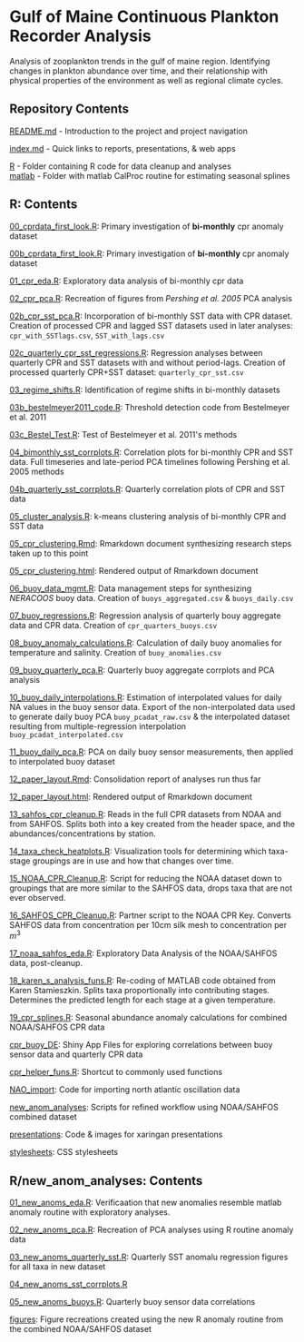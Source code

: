 # Gulf of Maine Continuous Plankton Recorder Analysis

Analysis of zooplankton trends in the gulf of maine region. Identifying changes in plankton abundance over time, and their relationship with physical properties of the environment as well as regional climate cycles.

## Repository Contents

[README.md](https://github.com/adamkemberling/continuous_plankton_recorder/blob/master/README.md) - Introduction to the project and project navigation   
 
[index.md](https://github.com/adamkemberling/continuous_plankton_recorder/blob/master/index.md) - Quick links to reports, presentations, & web apps   
 
[R](https://github.com/adamkemberling/continuous_plankton_recorder/tree/master/R) - Folder containing R code for data cleanup and analyses   
[matlab](https://github.com/adamkemberling/continuous_plankton_recorder/tree/master/matlab) - Folder with matlab CalProc routine for estimating seasonal splines
 
 
## R: Contents
[00_cprdata_first_look.R](https://github.com/adamkemberling/continuous_plankton_recorder/blob/master/R/00_cprdata_first_look.R): Primary investigation of **bi-monthly** cpr anomaly dataset   
 
[00b_cprdata_first_look.R](https://github.com/adamkemberling/continuous_plankton_recorder/blob/master/R/00b_cprdata_first_look.R): Primary investigation of **bi-monthly** cpr anomaly dataset   
 
[01_cpr_eda.R](https://github.com/adamkemberling/continuous_plankton_recorder/blob/master/R/01_cpr_eda.R): Exploratory data analysis of bi-monthly cpr data   
 
[02_cpr_pca.R](https://github.com/adamkemberling/continuous_plankton_recorder/blob/master/R/02_cpr_PCA.R): Recreation of figures from *Pershing et al. 2005* PCA analysis   
 
[02b_cpr_sst_pca.R](https://github.com/adamkemberling/continuous_plankton_recorder/blob/master/R/02b_cpr_sst_pca.R): Incorporation of bi-monthly SST data with CPR dataset. Creation of processed CPR and lagged SST datasets used in later analyses: `cpr_with_SSTlags.csv`, `SST_with_lags.csv`     
 
[02c_quarterly_cpr_sst_regressions.R](https://github.com/adamkemberling/continuous_plankton_recorder/blob/master/R/02c_quarterly_cpr_sst_regressions.R): Regression analyses between quarterly CPR and SST datasets with and without period-lags. Creation of processed quarterly CPR+SST dataset: `quarterly_cpr_sst.csv`   
 
[03_regime_shifts.R](https://github.com/adamkemberling/continuous_plankton_recorder/blob/master/R/03_regime_shifts.R): Identification of regime shifts in bi-monthly datasets   
 
[03b_bestelmeyer2011_code.R](https://github.com/adamkemberling/continuous_plankton_recorder/blob/master/R/03b_bestelmeyer2011_code.R): Threshold detection code from Bestelmeyer et al. 2011   
 
[03c_Bestel_Test.R](https://github.com/adamkemberling/continuous_plankton_recorder/blob/master/R/03c_Bestel_Test.R): Test of Bestelmeyer et al. 2011's methods   
 
[04_bimonthly_sst_corrplots.R](https://github.com/adamkemberling/continuous_plankton_recorder/blob/master/R/04_bimonthly_sst_corrplots.R): Correlation plots for bi-monthly CPR and SST data. Full timeseries and late-period PCA timelines following Pershing et al. 2005 methods   
 
[04b_quarterly_sst_corrplots.R](https://github.com/adamkemberling/continuous_plankton_recorder/blob/master/R/04b_quarterly_sst_corrplots.R): Quarterly correlation plots of CPR and SST data   
 
[05_cluster_analysis.R](https://github.com/adamkemberling/continuous_plankton_recorder/blob/master/R/05_cluster_analysis.R): k-means clustering analysis of bi-monthly CPR and SST data   
 
[05_cpr_clustering.Rmd](https://github.com/adamkemberling/continuous_plankton_recorder/blob/master/R/05_cpr_clustering.Rmd): Rmarkdown document synthesizing research steps taken up to this point   
 
[05_cpr_clustering.html](https://adamkemberling.github.io/continuous_plankton_recorder/R/05_cpr_clustering.html): Rendered output of Rmarkdown document   
 
[06_buoy_data_mgmt.R](https://github.com/adamkemberling/continuous_plankton_recorder/blob/master/R/06_buoy_data_mgmt.R): Data management steps for synthesizing *NERACOOS* buoy data. Creation of `buoys_aggregated.csv` & `buoys_daily.csv`   
 
[07_buoy_regressions.R](https://github.com/adamkemberling/continuous_plankton_recorder/blob/master/R/07_buoy_regressions.R): Regression analysis of quarterly bouy aggregate data and CPR data. Creation of `cpr_quarters_buoys.csv`      
 
[08_buoy_anomaly_calculations.R](https://github.com/adamkemberling/continuous_plankton_recorder/commit/1a8410716575429d7e5be300ae3904c3afed734c): Calculation of daily buoy anomalies for temperature and salinity. Creation of `buoy_anomalies.csv`   
 
[09_buoy_quarterly_pca.R](https://github.com/adamkemberling/continuous_plankton_recorder/blob/master/R/09_Buoy_quarterly_PCA.R): Quarterly buoy aggregate corrplots and PCA analysis   
 
[10_buoy_daily_interpolations.R](https://github.com/adamkemberling/continuous_plankton_recorder/blob/master/R/10_buoy_daily_interpolations.R): Estimation of interpolated values for daily NA values in the buoy sensor data. Export of the non-interpolated data used to generate daily buoy PCA `buoy_pcadat_raw.csv` & the interpolated dataset resulting from multiple-regression interpolation `buoy_pcadat_interpolated.csv`   
 
[11_buoy_daily_pca.R](https://github.com/adamkemberling/continuous_plankton_recorder/blob/master/R/11_buoy_daily_PCA.R): PCA on daily buoy sensor measurements, then applied to interpolated buoy dataset   
 
[12_paper_layout.Rmd](https://github.com/adamkemberling/continuous_plankton_recorder/blob/master/R/12_paper_layout.Rmd): Consolidation report of analyses run thus far   
 
[12_paper_layout.html](https://adamkemberling.github.io/continuous_plankton_recorder/R/12_paper_layout.html): Rendered output of Rmarkdown document   

[13_sahfos_cpr_cleanup.R](https://github.com/adamkemberling/continuous_plankton_recorder/blob/master/R/13_sahfos_cpr_cleanup.R): Reads in the full CPR datasets from NOAA and from SAHFOS. Splits both into a key created from the header space, and the abundances/concentrations by station.  

[14_taxa_check_heatplots.R](https://github.com/adamkemberling/continuous_plankton_recorder/blob/master/R/14_taxa_check_heatplots.R): Visualization tools for determining which taxa-stage groupings are in use and how that changes over time.   

[15_NOAA_CPR_Cleanup.R](https://github.com/adamkemberling/continuous_plankton_recorder/blob/master/R/15_NOAA_CPR_Cleanup.R): Script for reducing the NOAA dataset down to groupings that are more similar to the SAHFOS data, drops taxa that are not ever observed.   

[16_SAHFOS_CPR_Cleanup.R](https://github.com/adamkemberling/continuous_plankton_recorder/blob/master/R/16_SAHFOS_CPR_Cleanup.R): Partner script to the NOAA CPR Key. Converts SAHFOS data from concentration per 10cm silk mesh to concentration per $m^3$   

[17_noaa_sahfos_eda.R](https://github.com/adamkemberling/continuous_plankton_recorder/blob/master/R/17_noaa_sahfos_eda.R): Exploratory Data Analysis of the NOAA/SAHFOS data, post-cleanup.   

[18_karen_s_analysis_funs.R](https://github.com/adamkemberling/continuous_plankton_recorder/blob/master/R/18_karen_s_analysis_funs.R): Re-coding of MATLAB code obtained from Karen Stamieszkin. Splits taxa proportionally into contributing stages. Determines the predicted length for each stage at a given temperature. 
 
[19_cpr_splines.R](https://github.com/adamkemberling/continuous_plankton_recorder/tree/master/R/19_cpr_splines.R): Seasonal abundance anomaly calculations for combined NOAA/SAHFOS CPR data
 
[cpr_buoy_DE](https://github.com/adamkemberling/continuous_plankton_recorder/tree/master/R/cpr_buoy_DE): Shiny App Files for exploring correlations between buoy sensor data and quarterly CPR data   
 
[cpr_helper_funs.R](https://github.com/adamkemberling/continuous_plankton_recorder/blob/master/R/cpr_helper_funs.R): Shortcut to commonly used functions   
 
[NAO_import](https://github.com/adamkemberling/continuous_plankton_recorder/tree/master/R/NAO_import): Code for importing north atlantic oscillation data   
 
[new_anom_analyses](https://github.com/adamkemberling/continuous_plankton_recorder/tree/master/R): Scripts for refined workflow using NOAA/SAHFOS combined dataset
 
[presentations](https://github.com/adamkemberling/continuous_plankton_recorder/tree/master/R/presentations): Code & images for xaringan presentations   
 
[stylesheets](https://github.com/adamkemberling/continuous_plankton_recorder/tree/master/R/stylesheets): CSS stylesheets   
 


## R/new_anom_analyses: Contents

[01_new_anoms_eda.R](https://github.com/adamkemberling/continuous_plankton_recorder/tree/master/R/new_anom_analyses/01_new_anoms_eda.R): Verificaation that new anomalies resemble matlab anomaly routine with exploratory analyses.

[02_new_anoms_pca.R](https://github.com/adamkemberling/continuous_plankton_recorder/tree/master/R/new_anom_analyses/02_new_anoms_pca.R): Recreation of PCA analyses using R routine anomaly data

[03_new_anoms_quarterly_sst.R](https://github.com/adamkemberling/continuous_plankton_recorder/tree/master/R/new_anom_analyses/03_new_anoms_quarterly_sst.R): Quarterly SST anomalu regression figures for all taxa in new dataset

[04_new_anoms_sst_corrplots.R](https://github.com/adamkemberling/continuous_plankton_recorder/tree/master/R/new_anom_analyses/04_new_anoms_sst_corrplots.R)

[05_new_anoms_buoys.R](https://github.com/adamkemberling/continuous_plankton_recorder/tree/master/R/new_anom_analyses/05_new_anoms_buoys.R): Quarterly buoy sensor data correlations

[figures](https://github.com/adamkemberling/continuous_plankton_recorder/tree/master/R/new_anom_analyses/figures): Figure recreations created using the new R anomaly routine from the combined NOAA/SAHFOS dataset
 
 


